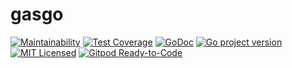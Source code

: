 # gasgo

[![Maintainability](https://api.codeclimate.com/v1/badges/43b8ac59e846affa0529/maintainability)](https://codeclimate.com/github/gasgo/gasgo/maintainability)
[![Test Coverage](https://api.codeclimate.com/v1/badges/43b8ac59e846affa0529/test_coverage)](https://codeclimate.com/github/gasgo/gasgo/test_coverage)
[![GoDoc](https://godoc.org/github.com/gasgo/gasgo?status.png)](https://pkg.go.dev/github.com/gasgo/atomic?gasgo=doc)
[![Go project version](https://badge.fury.io/go/github.com%2Fgasgo%2Fgasgo.svg)](https://badge.fury.io/go/github.com%2Fgasgo%2Fgasgo)
[![MIT Licensed](https://img.shields.io/badge/license-MIT-green.svg)](https://tldrlegal.com/license/mit-license)
[![Gitpod Ready-to-Code](https://img.shields.io/badge/Gitpod-Ready--to--Code-blue?logo=gitpod)](https://gitpod.io/#https://github.com/gasgo/gasgo) 
